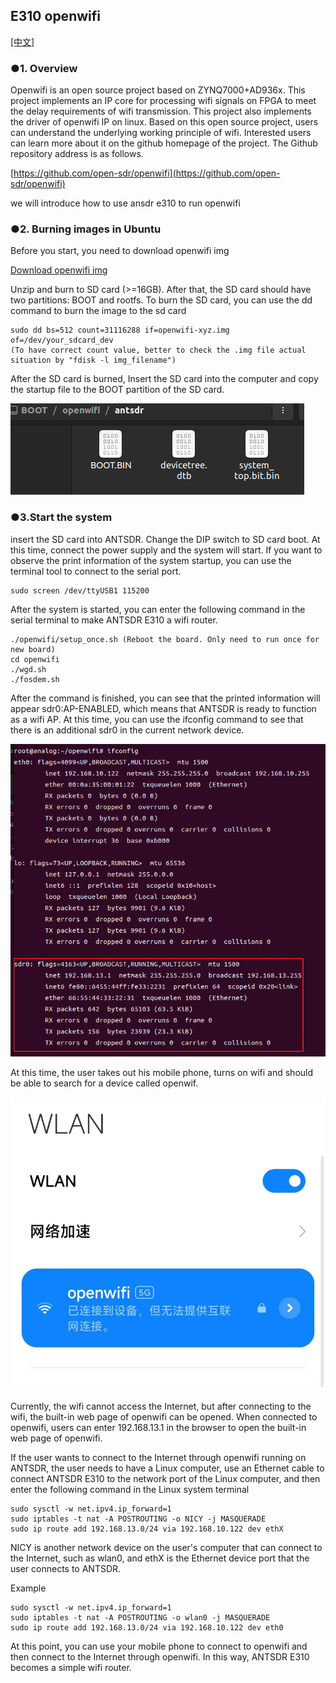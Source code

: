 ## E310 openwifi


[[中文]](../../../../cn/html/device_and_usage_manual/ANTSDR_E_Series_Module/ANTSDR_E310_Reference_Manual/AntsdrE310_openwifi_cn.html)

### ●1. Overview
Openwifi is an open source project based on ZYNQ7000+AD936x. This project implements an IP core for processing wifi signals on FPGA to meet the delay requirements of wifi transmission. This project also implements the driver of openwifi IP on linux. Based on this open source project, users can understand the underlying working principle of wifi. Interested users can learn more about it on the github homepage of the project. The Github repository address is as follows.

[https://github.com/open-sdr/openwifi](https://github.com/open-sdr/openwifi)

we will introduce how to use ansdr e310 to run openwifi

### ●2. Burning images in Ubuntu

Before you start, you need to download openwifi img

[Download openwifi img](https://drive.google.com/file/d/12egFLT9TclmY8m3vCMHmUuSne3qK0SWc/view?pli=1)

Unzip and burn to SD card (>=16GB). After that, the SD card should have two partitions: BOOT and rootfs. To burn the SD card, you can use the dd command to burn the image to the sd card

```
sudo dd bs=512 count=31116288 if=openwifi-xyz.img of=/dev/your_sdcard_dev
(To have correct count value, better to check the .img file actual situation by "fdisk -l img_filename")
```
After the SD card is burned,
Insert the SD card into the computer and copy the startup file to the BOOT partition of the SD card.

![e310](./ANTSDR_E310_Reference_Manual.assets/e310_openwifi_boot_file.png)

### ●3.Start the system

 insert the SD card into ANTSDR. Change the DIP switch to SD card boot. At this time, connect the power supply and the system will start. If you want to observe the print information of the system startup, you can use the terminal tool to connect to the serial port.
```
sudo screen /dev/ttyUSB1 115200
```
After the system is started, you can enter the following command in the serial terminal to make ANTSDR
E310 a wifi router.

```
./openwifi/setup_once.sh (Reboot the board. Only need to run once for new board)
cd openwifi
./wgd.sh
./fosdem.sh
```
After the command is finished, you can see that the printed information will appear sdr0:AP-ENABLED, which means that ANTSDR is ready to function as a wifi AP. At this time, you can use the ifconfig command to see that there is an additional sdr0 in the current network device.

![e310](./ANTSDR_E310_Reference_Manual.assets/20bbee3df177e2c2145119c01b767951.jpg)

At this time, the user takes out his mobile phone, turns on wifi and should be able to search for a device called openwif.

![e310](./ANTSDR_E310_Reference_Manual.assets/e728bd543ac576bacb0b542fe9dd3cf3.png)

Currently, the wifi cannot access the Internet, but after connecting to the wifi, the built-in web page of openwifi can be opened. When connected to openwifi, users can enter 192.168.13.1 in the browser to open the built-in web page of openwifi.

If the user wants to connect to the Internet through openwifi running on ANTSDR, the user needs to have a Linux computer, use an Ethernet cable to connect ANTSDR E310 to the network port of the Linux computer, and then enter the following command in the Linux system terminal
```
sudo sysctl -w net.ipv4.ip_forward=1
sudo iptables -t nat -A POSTROUTING -o NICY -j MASQUERADE
sudo ip route add 192.168.13.0/24 via 192.168.10.122 dev ethX 
```
NICY is another network device on the user's computer that can connect to the Internet, such as wlan0, and ethX is the Ethernet device port that the user connects to ANTSDR.

Example

```
sudo sysctl -w net.ipv4.ip_forward=1
sudo iptables -t nat -A POSTROUTING -o wlan0 -j MASQUERADE
sudo ip route add 192.168.13.0/24 via 192.168.10.122 dev eth0
```
At this point, you can use your mobile phone to connect to openwifi and then connect to the Internet through openwifi. In this way, ANTSDR E310 becomes a simple wifi router.